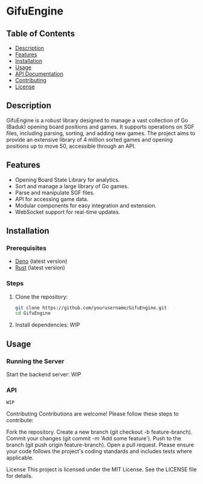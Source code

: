 # GifuEngine

## Table of Contents

- [Description](#description)
- [Features](#features)
- [Installation](#installation)
- [Usage](#usage)
- [API Documentation](#API)
- [Contributing](#contributing)
- [License](#license)

## Description

GifuEngine is a robust library designed to manage a vast collection of Go (Baduk) opening board positions and games. It supports operations on SGF files, including parsing, sorting, and adding new games. The project aims to provide an extensive library of 4 million sorted games and opening positions up to move 50, accessible through an API.

## Features
- Opening Board State Library for analytics.
- Sort and manage a large library of Go games.
- Parse and manipulate SGF files.
- API for accessing game data.
- Modular components for easy integration and extension.
- WebSocket support for real-time updates.

## Installation

### Prerequisites

- [Deno](https://deno.land/) (latest version)
- [Rust](https://www.rust-lang.org/tools/install) (latest version)

### Steps

1. Clone the repository:
    ```sh
    git clone https://github.com/yourusername/GifuEngine.git
    cd GifuEngine
    ```

2. Install dependencies:
    WIP

## Usage

### Running the Server

Start the backend server:
    WIP

### API

    WIP


Contributing
Contributions are welcome! Please follow these steps to contribute:

Fork the repository.
Create a new branch (git checkout -b feature-branch).
Commit your changes (git commit -m 'Add some feature').
Push to the branch (git push origin feature-branch).
Open a pull request.
Please ensure your code follows the project's coding standards and includes tests where applicable.

License
This project is licensed under the MIT License. See the LICENSE file for details.

